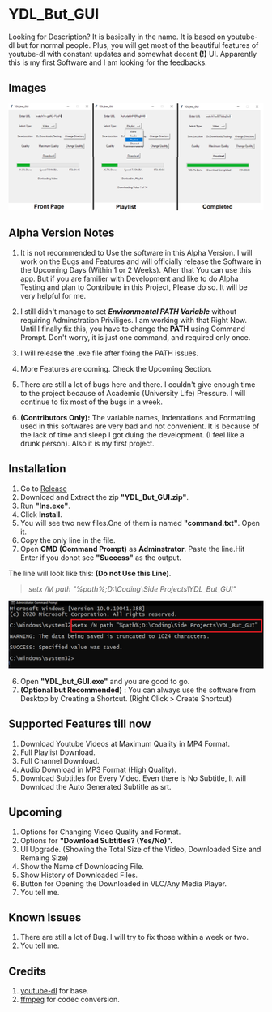 # YDL_But_GUI

Looking for Description? It is basically in the name. It is based on youtube-dl but for normal people. Plus, you will get most of the beautiful features of youtube-dl with constant updates and somewhat decent **(!)** UI. Apparently this is my first Software and I am looking for the feedbacks.

## Images
![Front](/Screenshots/All.png)

## Alpha Version Notes

1. It is not recommended to Use the software in this Alpha Version. I will work on the Bugs and Features and will officially release the Software in the Upcoming Days (Within 1 or 2 Weeks). After that You can use this app. But if you are familier with Development and like to do Alpha Testing and plan to Contribute in this Project, Please do so. It will be very helpful for me.
   
2. I still didn't manage to set ***Environmental PATH Variable*** without requiring Adminstration Priviliges.  I am working with that Right Now. Until I finally fix this, you have to change the **PATH** using Command Prompt. Don't worry, it is just one command, and required only once.

3. I will release the .exe file after fixing the PATH issues.

4. More Features are coming. Check the Upcoming Section.

5. There are still a lot of bugs here and there. I couldn't give enough time to the project because of Academic (University Life) Pressure. I will continue to fix most of the bugs in a week.

6. **(Contributors Only):** The variable names, Indentations and Formatting used in this softwares are very bad and not convenient. It is because of the lack of time and sleep I got duing the development. (I feel like a drunk person). Also it is my first project.

## Installation

1. Go to [Release](https://github.com/sanjib-sen/YDL_But_GUI/releases/)
2. Download and Extract the zip **"YDL_But_GUI.zip"**.
3. Run  **"Ins.exe"**.
4. Click **Install**.
5. You will see two new files.One of them is named **"command.txt"**. Open it.
6. Copy the only line in the file.
7. Open **CMD (Command Prompt)** as **Adminstrator**. Paste the line.Hit Enter if you donot see **"Success"** as the output.

The line will look like this: **(Do not Use this Line)**.
>*setx /M path "%path%;D:\Coding\Side Projects\YDL_But_GUI"*

![CMD](/Screenshots/CMD.png)

6. Open **"YDL_but_GUI.exe"** and you are good to go.
7. **(Optional but Recommended)** : You can always use the software from Desktop by Creating a Shortcut. (Right Click > Create Shortcut)

## Supported Features till now

1. Download Youtube Videos at Maximum Quality in MP4 Format.
2. Full Playlist Download.
3. Full Channel Download.
4. Audio Download in MP3 Format (High Quality).
5. Download Subtitles for Every Video. Even there is No Subtitle, It will Download the Auto Generated Subtitle as srt.

## Upcoming

1. Options for Changing Video Quality and Format.
2. Options for **"Download Subtitles? (Yes/No)".**
3. UI Upgrade. (Showing the Total Size of the Video, Downloaded Size and Remaing Size)
4. Show the Name of Downloading File.
5. Show History of Downloaded Files.
6. Button for Opening the Downloaded in VLC/Any Media Player.
7. You tell me.

## Known Issues

1. There are still a lot of Bug. I will try to fix those within a week or two.
2. You tell me.

## Credits

1. [youtube-dl](https://github.com/ytdl-org/youtube-dl) for base.
2. [ffmpeg](https://github.com/FFmpeg/FFmpeg) for codec conversion.
